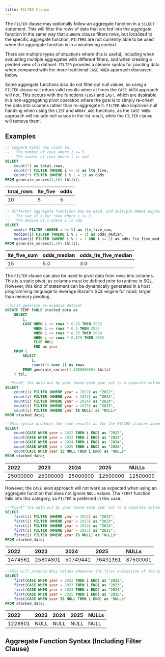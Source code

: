 ```yaml
---
title: FILTER Clause
---
```


The `FILTER` clause may optionally follow an aggregate function in a `SELECT` statement. This will filter the rows of data that are fed into the aggregate function in the same way that a `WHERE` clause filters rows, but localized to the specific aggregate function. `FILTER`s are not currently able to be used when the aggregate function is in a windowing context. 

There are multiple types of situations where this is useful, including when evaluating multiple aggregates with different filters, and when creating a pivoted view of a dataset. `FILTER` provides a cleaner syntax for pivoting data when compared with the more traditional `CASE WHEN` approach discussed below. 

Some aggregate functions also do not filter out null values, so using a `FILTER` clause will return valid results when at times the `CASE WHEN` approach will not. This occurs with the functions `FIRST` and `LAST`, which are desirable in a non-aggregating pivot operation where the goal is to simply re-orient the data into columns rather than re-aggregate it. `FILTER` also improves null handling when using the `LIST` and `ARRAY_AGG` functions, as the `CASE WHEN` approach will include null values in the list result, while the `FILTER` clause will remove them.

## Examples
```sql
-- Compare total row count to:
--   The number of rows where i <= 5 
--   The number of rows where i is odd 
SELECT 
    count(*) as total_rows,
    count(*) FILTER (WHERE i <= 5) as lte_five,
    count(*) FILTER (WHERE i % 2 = 1) as odds
FROM generate_series(1,10) tbl(i);
```

| total_rows | lte_five | odds |
|:---|:---|:---|
| 10 | 5 | 5 |

```sql
-- Different aggregate functions may be used, and multiple WHERE expressions are also permitted
--   The sum of i for rows where i <= 5 
--   The median of i where i is odd 
SELECT 
    sum(i) FILTER (WHERE i <= 5) as lte_five_sum,
    median(i) FILTER (WHERE i % 2 = 1) as odds_median,
    median(i) FILTER (WHERE i % 2 = 1 AND i <= 5) as odds_lte_five_median
FROM generate_series(1,10) tbl(i);
```

| lte_five_sum | odds_median | odds_lte_five_median |
|:---|:---|:---|
| 15 | 5.0 | 3.0 |


The `FILTER` clause can also be used to pivot data from rows into columns. This is a static pivot, as columns must be defined prior to runtime in SQL. However, this kind of statement can be dynamically generated in a host programming language to leverage Blazar's SQL engine for rapid, larger than memory pivoting.
```sql
--First generate an example dataset
CREATE TEMP TABLE stacked_data as 
    SELECT 
        i,
        CASE WHEN i <= rows * 0.25 THEN 2022 
             WHEN i <= rows * 0.5 THEN 2023 
             WHEN i <= rows * 0.75 THEN 2024 
             WHEN i <= rows * 0.875 THEN 2025
             ELSE NULL 
             END as year 
    FROM (
        SELECT 
            i, 
            count(*) over () as rows 
        FROM generate_series(1,100000000) tbl(i)
    ) tbl;

--"Pivot" the data out by year (move each year out to a separate column)
SELECT
    count(i) FILTER (WHERE year = 2022) as "2022",
    count(i) FILTER (WHERE year = 2023) as "2023",
    count(i) FILTER (WHERE year = 2024) as "2024",
    count(i) FILTER (WHERE year = 2025) as "2025",
    count(i) FILTER (WHERE year IS NULL) as "NULLs"
FROM stacked_data;

--This syntax produces the same results as the the FILTER clauses above
SELECT
    count(CASE WHEN year = 2022 THEN i END) as "2022",
    count(CASE WHEN year = 2023 THEN i END) as "2023",
    count(CASE WHEN year = 2024 THEN i END) as "2024",
    count(CASE WHEN year = 2025 THEN i END) as "2025",
    count(CASE WHEN year IS NULL THEN i END) as "NULLs"
FROM stacked_data;
```

|   2022   |   2023   |   2024   |   2025   |  NULLs   |
|:---|:---|:---|:---|:---|
| 25000000 | 25000000 | 25000000 | 12500000 | 12500000 |

However, the `CASE WHEN` approach will not work as expected when using an aggregate function that does not ignore `NULL` values. The `FIRST` function falls into this category, so `FILTER` is preferred in this case.

```sql
--"Pivot" the data out by year (move each year out to a separate column)
SELECT
    first(i) FILTER (WHERE year = 2022) as "2022",
    first(i) FILTER (WHERE year = 2023) as "2023",
    first(i) FILTER (WHERE year = 2024) as "2024",
    first(i) FILTER (WHERE year = 2025) as "2025",
    first(i) FILTER (WHERE year IS NULL) as "NULLs"
FROM stacked_data;
```

|   2022   |   2023   |   2024   |   2025   |  NULLs   |
|:---|:---|:---|:---|:---|
| 1474561 | 25804801 | 50749441 | 76431361 | 87500001 |

```sql
--This will produce NULL values whenever the first evaluation of the CASE WHEN clause returns a NULL
SELECT
    first(CASE WHEN year = 2022 THEN i END) as "2022",
    first(CASE WHEN year = 2023 THEN i END) as "2023",
    first(CASE WHEN year = 2024 THEN i END) as "2024",
    first(CASE WHEN year = 2025 THEN i END) as "2025",
    first(CASE WHEN year IS NULL THEN i END) as "NULLs"
FROM stacked_data;
```

|   2022   |   2023   |   2024   |   2025   |  NULLs   |
|:---|:---|:---|:---|:---|
| 1228801 | NULL | NULL | NULL | NULL  |

## Aggregate Function Syntax (Including Filter Clause)
<div id="rrdiagram"></div>

